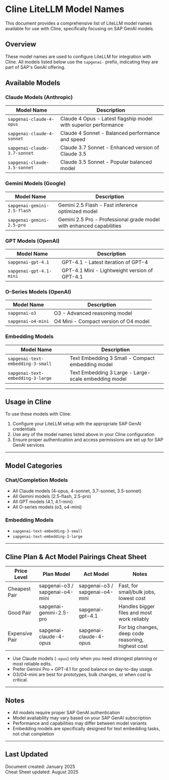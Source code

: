 # Cline LiteLLM Model Names

This document provides a comprehensive list of LiteLLM model names available for use with Cline, specifically focusing on SAP GenAI models.

## Overview

These model names are used to configure LiteLLM for integration with Cline. All models listed below use the `sapgenai-` prefix, indicating they are part of SAP's GenAI offering.

## Available Models

### Claude Models (Anthropic)

| Model Name                   | Description                                          |
|------------------------------|------------------------------------------------------|
| `sapgenai-claude-4-opus`     | Claude 4 Opus - Latest flagship model with superior performance |
| `sapgenai-claude-4-sonnet`   | Claude 4 Sonnet - Balanced performance and speed     |
| `sapgenai-claude-3.7-sonnet` | Claude 3.7 Sonnet - Enhanced version of Claude 3.5   |
| `sapgenai-claude-3.5-sonnet` | Claude 3.5 Sonnet - Popular balanced model           |

### Gemini Models (Google)

| Model Name                   | Description                                          |
|------------------------------|------------------------------------------------------|
| `sapgenai-gemini-2.5-flash`  | Gemini 2.5 Flash - Fast inference optimized model    |
| `sapgenai-gemini-2.5-pro`    | Gemini 2.5 Pro - Professional grade model with enhanced capabilities |

### GPT Models (OpenAI)

| Model Name                 | Description                                |
|----------------------------|--------------------------------------------|
| `sapgenai-gpt-4.1`         | GPT-4.1 - Latest iteration of GPT-4        |
| `sapgenai-gpt-4.1-mini`    | GPT-4.1 Mini - Lightweight version of GPT-4.1 |

### O-Series Models (OpenAI)

| Model Name             | Description                      |
|------------------------|----------------------------------|
| `sapgenai-o3`          | O3 - Advanced reasoning model    |
| `sapgenai-o4-mini`     | O4 Mini - Compact version of O4 model |

### Embedding Models

| Model Name                       | Description                          |
|----------------------------------|--------------------------------------|
| `sapgenai-text-embedding-3-small`| Text Embedding 3 Small - Compact embedding model |
| `sapgenai-text-embedding-3-large`| Text Embedding 3 Large - Large-scale embedding model |

---

## Usage in Cline

To use these models with Cline:

1. Configure your LiteLLM setup with the appropriate SAP GenAI credentials
2. Use any of the model names listed above in your Cline configuration
3. Ensure proper authentication and access permissions are set up for SAP GenAI services

---

## Model Categories

### Chat/Completion Models
- All Claude models (4-opus, 4-sonnet, 3.7-sonnet, 3.5-sonnet)
- All Gemini models (2.5-flash, 2.5-pro)
- All GPT models (4.1, 4.1-mini)
- All O-series models (o3, o4-mini)

### Embedding Models
- `sapgenai-text-embedding-3-small`
- `sapgenai-text-embedding-3-large`

---

## Cline Plan & Act Model Pairings Cheat Sheet

| Price Level     | Plan Model                         | Act Model                          | Notes                                              |
|-----------------|------------------------------------|------------------------------------|----------------------------------------------------|
| Cheapest Pair   | sapgenai-o3 / sapgenai-o4-mini     | sapgenai-o3 / sapgenai-o4-mini     | Fast, for small/bulk jobs, lowest cost             |
| Good Pair       | sapgenai-gemini-2.5-pro            | sapgenai-gpt-4.1                   | Handles bigger files and most work reliably        |
| Expensive Pair  | sapgenai-claude-4-opus             | sapgenai-claude-4-opus             | For big changes, deep code reasoning, highest cost |

- Use Claude models (`-opus`) only when you need strongest planning or most reliable edits.
- Prefer Gemini Pro + GPT-4.1 for good balance on day-to-day usage.
- O3/O4-mini are best for prototypes, bulk changes, or when cost is critical.

---

## Notes

- All models require proper SAP GenAI authentication
- Model availability may vary based on your SAP GenAI subscription
- Performance and capabilities may differ between model variants
- Embedding models are specifically designed for text embedding tasks, not chat completion

---

## Last Updated

Document created: January 2025  
Cheat Sheet updated: August 2025
